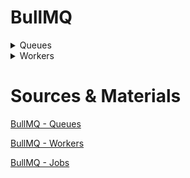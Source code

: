 # BullMQ


<details>
  <summary>Queues</summary>


### Auto-Removal of Jobs

- **Default Behavior**: Completed and failed jobs are stored in special sets (`completed` and `failed`) for review.
- **Auto-Removal Options**: Use `removeOnComplete` and `removeOnFail` to automatically delete jobs once they are finalized.
- **Remove All Jobs**: Set `removeOnComplete` and `removeOnFail` to `true` to delete all jobs immediately after they complete or fail.
- **Limit Retention by Count**: Specify a maximum number of jobs to keep, e.g., 1000 completed and 5000 failed jobs.
- **Limit Retention by Age**: Use `age` (in seconds) to keep jobs for a specific duration, with an optional `count` to limit the total number of jobs.
- **Lazy Removal**: Jobs are only removed when new jobs complete or fail, triggering the auto-removal process.

```javascript
await myQueue.add(
  "test",
  { foo: "bar" },
  {
    removeOnComplete: {
      age: 3600, // keep up to 1 hour
      count: 1000, // keep up to 1000 jobs
    },
    removeOnFail: {
      age: 24 * 3600, // keep up to 24 hours
    },
  }
);
```

### Adding jobs in bulk

```javascript
import { Queue } from 'bullmq';

const queue = new Queue('paint');

const name = 'jobName';
const jobs = await queue.addBulk([
  { name, data: { paint: 'car' } },
  { name, data: { paint: 'house' } },
  { name, data: { paint: 'boat' } },
]);
//This call can only succeed or fail, and all or none of the jobs will be added.
```

### Global Concurrency

```javascript
import { Queue } from 'bullmq';

await queue.setGlobalConcurrency(4);
const globalConcurrency = await queue.getGlobalConcurrency();

// When a concurrency level is chosen for workers, it will not override the global one; instead, it will be set as the maximum number of jobs that can be processed by a given worker in parallel, but never exceeding the global concurrency level.
```

### Removing Jobs

1. #### Drain Method: ####
    - When the queue is drained, all jobs that are **waiting** or **delayed** are removed.
    - Jobs that are **active**, **waiting for children**, **completed**, or **failed** remain unaffected.
    - **Parent jobs** within the drained queue:
      - Stay in the `waiting-children` status if they have pending children.
      - Are removed if they do not have any pending children.
    - **Parent jobs** in different queues:
      - Remain in `waiting-children` status if they have pending children in other queues.
      - Are moved to the `wait` status if they do not have pending children in other queues.
          
    ```javascript
    import { Queue } from 'bullmq';
      
    const queue = new Queue('paint');
      
   await queue.drain();
   ```

3. #### Clean Methos: ###
   
   - **Grace Period (60000 ms / 1 minute):**
     - Jobs older than this period will be considered for removal.
   - **Max Number of Jobs (1000):**
     - Maximum number of jobs to clean.
   - **Job State ('paused'):**
     - Only jobs in the 'paused' state will be cleaned.
     
   ```javascript
   import { Queue } from 'bullmq';
   
   const queue = new Queue('paint');
   
   const deletedJobIds = await queue.clean(
   60000, // 1 minute - grace period (jobs older than this are considered for removal)
   1000, // max number of jobs to clean
   'paused', // job state to clean
   );
   ```

5. #### Obliterate Method: ####
   - Completely obliterates a queue and all of its contents.
  
   ```javascript
   import { Queue } from 'bullmq';
   
   const queue = new Queue('paint');
   
   await queue.obliterate();
   ```

</details>

<details>
  <summary>Workers</summary>

  ### Auto-Removal of Jobs
  ### Concurrency
  ```javascript
    import { Worker, Job } from 'bullmq';
      
    const worker = new Worker(
    queueName,
    async (job: Job) => {
      // Do something with job
      return 'some value';
    },
    { concurrency: 50 },
    );
  ```
  ### Graceful shutdown
  
  - Use `await worker.close();` to perform a graceful shutdown.
  - This method waits for all current jobs to be processed or failed.
  - If the shutdown fails or is incomplete, pending jobs will be marked as stalled and can be processed by other workers.


  ### Pausing Queues 

  - **Global Queue Pause**: 
    - Prevents all workers from picking up new jobs from the queue.
    - Workers currently processing jobs will finish those jobs before idling.
  
  - **Global Pause Method**: 
    - Use `await myQueue.pause();` to pause the queue globally.
  
  - **Local Worker Pause**: 
    - Pauses a specific worker instance locally.
    - The worker will finish processing current jobs but won't start any new ones.
  
  - **Local Pause Method**: 
    - Use `await myWorker.pause();` to pause a worker locally, waiting for all current jobs to complete (or fail).
  
  - **Immediate Pause**: 
    - To pause a worker immediately without waiting for current jobs to finish, use `await myWorker.pause(true);`.


</details>



# Sources & Materials
[BullMQ - Queues](https://docs.bullmq.io/guide/queues) 

[BullMQ - Workers](https://docs.bullmq.io/guide/workers)

[BullMQ - Jobs](https://docs.bullmq.io/guide/jobs)

